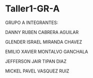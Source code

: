 # Taller1-GR-A
GRUPO A
INTEGRANTES:

DANNY RUBEN CABRERA AGUILAR

GLENDER ISRAEL MIRANDA CHAVEZ

EMILIO XAVIER MONTALVO GANCHALA

JEFFERSON JAIR TIPAN DIAZ

MICKEL PAVEL VASQUEZ RUIZ
